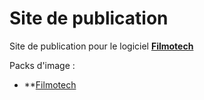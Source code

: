 # Site de publication
Site de publication pour le logiciel **[Filmotech](https://www.filmotech.fr/)**

Packs d'image :
- **[Filmotech](https://mega.nz/#!75F1jBpA!eTUVL_jjNKn8cGwYumw7-JJ1g3mR5W35ibpSeeclFr0)
